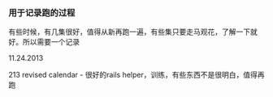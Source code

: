### 用于记录跑的过程

有些时候，有几集很好，值得从新再跑一遍，有些集只要走马观花，了解一下就好。所以需要一个记录

11.24.2013

213 revised calendar - 很好的rails helper，训练，有些东西不是很明白，值得再跑
